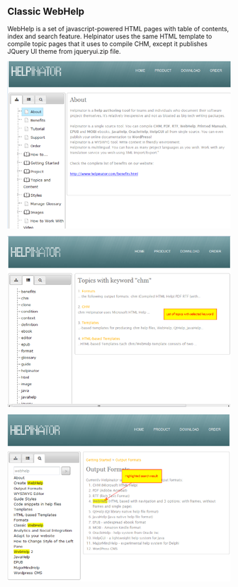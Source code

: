 ## Classic WebHelp

WebHelp is a set of javascript-powered HTML pages with table of contents, index and search feature. Helpinator uses the same HTML template to compile topic pages that it uses to compile CHM, except it publishes JQuery UI theme from jqueryui.zip file.


![webhelp.png](images/webhelp.png "webhelp.png")


![webhelp1.png](images/webhelp1.png "webhelp1.png")


![webhelp2.png](images/webhelp2.png "webhelp2.png")
